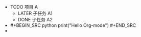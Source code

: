 - TODO 项目 A
	- LATER 子任务 A1
	- DONE 子任务 A2
- #+BEGIN_SRC python
  print("Hello Org-mode")
  #+END_SRC
-
